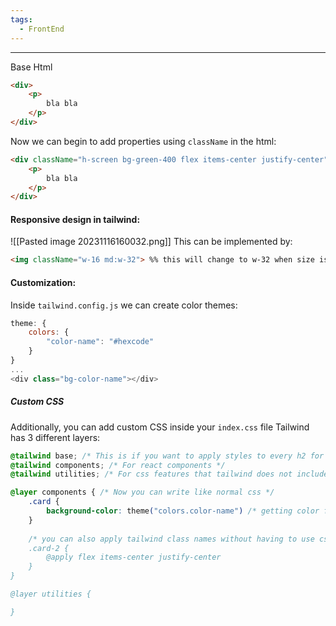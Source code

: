 ```yaml
---
tags:
  - FrontEnd
---
```

___
Base Html
```html
<div>
	<p>
		bla bla
	</p>
</div>
```

Now we can begin to add properties using `className` in the html:
```html
<div className="h-screen bg-green-400 flex items-center justify-center">
	<p>
		bla bla
	</p>
</div>
```

#### Responsive design in tailwind:
![[Pasted image 20231116160032.png]]
This can be implemented by:
```html
<img className="w-16 md:w-32"> %% this will change to w-32 when size is md %%
 ```

#### Customization:
Inside `tailwind.config.js` we can create color themes:
```js
theme: {
	colors: {
		"color-name": "#hexcode"
	}
}
...
<div class="bg-color-name"></div>
```

##### Custom CSS
Additionally, you can add custom CSS inside your `index.css` file
Tailwind has 3 different layers:
```css
@tailwind base; /* This is if you want to apply styles to every h2 for example */
@tailwind components; /* For react components */
@tailwind utilities; /* For css features that tailwind does not include, such as animations */

@layer components { /* Now you can write like normal css */
	.card {
		background-color: theme("colors.color-name") /* getting color from theme */
	} 
	
	/* you can also apply tailwind class names without having to use css in css*
	.card-2 {
		@apply flex items-center justify-center
	}
}

@layer utilities {

}
```